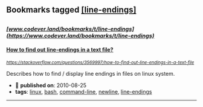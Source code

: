 ## Bookmarks tagged [[line-endings]](https://www.codever.land/search?q=[line-endings])

_<sup><sup>[www.codever.land/bookmarks/t/line-endings](https://www.codever.land/bookmarks/t/line-endings)</sup></sup>_
---
#### [How to find out line-endings in a text file?](https://stackoverflow.com/questions/3569997/how-to-find-out-line-endings-in-a-text-file)
_<sup>https://stackoverflow.com/questions/3569997/how-to-find-out-line-endings-in-a-text-file</sup>_

Describes how to find / display line endings in files on linux system.
* :calendar: **published on**: 2010-08-25
* **tags**: [linux](../tagged/linux.md), [bash](../tagged/bash.md), [command-line](../tagged/command-line.md), [newline](../tagged/newline.md), [line-endings](../tagged/line-endings.md)
---
